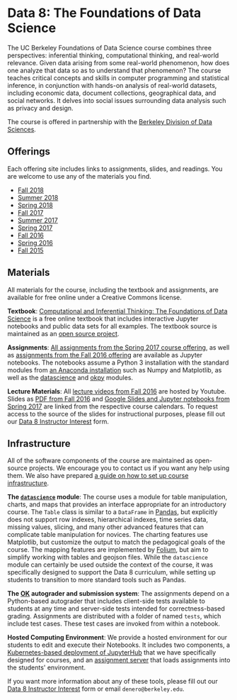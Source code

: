 <link rel="stylesheet" href="sp17/theme/css/main.css" />

Data 8: The Foundations of Data Science
====

The UC Berkeley Foundations of Data Science course combines three perspectives:
inferential thinking, computational thinking, and real-world relevance. Given
data arising from some real-world phenomenon, how does one analyze that data so
as to understand that phenomenon? The course teaches critical concepts and
skills in computer programming and statistical inference, in conjunction with
hands-on analysis of real-world datasets, including economic data, document
collections, geographical data, and social networks. It delves into social
issues surrounding data analysis such as privacy and design.

The course is offered in partnership with the [Berkeley Division of Data Sciences](http://data.berkeley.edu). 

Offerings
----

Each offering site includes links to assignments, slides, and readings.
You are welcome to use any of the materials you find.

-  [Fall 2018](./fa18)
-  [Summer 2018](./su18)
-  [Spring 2018](./sp18)
-  [Fall 2017](./fa17)
-  [Summer 2017](./su17)
-  [Spring 2017](./sp17)
-  [Fall 2016](./fa16)
-  [Spring 2016](https://data-8.appspot.com/sp16/course)
-  [Fall 2015](./fa15)

Materials
---

All materials for the course, including the textbook and assignments, are
available for free online under a Creative Commons license.

**Textbook**: [Computational and Inferential Thinking: The Foundations of Data
Science](http://inferentialthinking.com) is a free online textbook that
includes interactive Jupyter notebooks and public data sets for all examples.
The textbook source is maintained as an [open source
project](https://github.com/data-8/textbook).

**Assignments**:
[All assignments from the Spring 2017 course
offering](https://github.com/data-8/data8assets/tree/gh-pages/materials/sp17),
as well as [assignments from the Fall 2016
offering](https://github.com/data-8/data8assets/tree/gh-pages/materials/fa16)
are available as Jupyter notebooks. The notebooks assume a Python 3 installation
with the standard modules from [an Anaconda
installation](https://www.continuum.io/downloads) such as Numpy and Matplotlib,
as well as the [datascience](https://pypi.python.org/pypi/datascience/) and
[okpy](https://pypi.python.org/pypi/okpy/) modules.

**Lecture Materials**: All [lecture videos from Fall
2016](https://www.youtube.com/playlist?list=PLFeJ2hV8Fyt7mjvwrDQ2QNYEYdtKSNA0y)
are hosted by Youtube. Slides as [PDF from Fall 2016](./fa16) and [Google Slides
and Jupyter notebooks from Spring 2017](./sp17) are linked from the respective
course calendars. To request access to the source of the slides for
instructional purposes, please fill out our [Data 8 Instructor
Interest](https://docs.google.com/forms/d/e/1FAIpQLSfFvhl3DOuZZB2fV2FY3qcmBGoG17BwxIhWP91G7rcVqaEguA/viewform)
form.

Infrastructure
---

All of the software components of the course are maintained as open-source
projects. We encourage you to contact us if you want any help using them.
We also have prepared [a guide on how to set up course
infrastructure](https://berkeleydsep.gitbook.io/zero-to-data-8/).

**The [`datascience`](http://data8.org/datascience) module**: The course uses a module
for table manipulation, charts, and maps that provides an interface appropriate
for an introductory course. The `Table` class is similar to a `DataFrame` in
[Pandas](http://pandas.pydata.org/), but explicitly does not support row
indexes, hierarchical indexes, time series data, missing values, slicing, and
many other advanced features that can complicate table manipulation for novices.
The charting features use Matplotlib, but customize the output to match the
pedagogical goals of the course. The mapping features are implemented by
[Folium](https://github.com/python-visualization/folium), but aim to simplify
working with tables and geojson files. While the `datascience` module can
certainly be used outside the context of the course, it was specifically
designed to support the Data 8 curriculum, while setting up students to
transition to more standard tools such as Pandas.

**The [OK](http://okpy.org) autograder and submission system**: The
assignments depend on a Python-based autograder that includes client-side tests
available to students at any time and server-side tests intended for
correctness-based grading. Assignments are distributed with a folder of named
`tests`, which include test cases. These test cases are invoked from within
a notebook.

**Hosted Computing Environment**:
We provide a hosted environment for our students to edit and execute their
Notebooks. It includes two components, a [Kubernetes-based deployment of
JupyterHub](https://github.com/data-8/jupyterhub-k8s/blob/master/README.md) that
we have specifically designed for courses, and an [assignment
server](https://github.com/data-8/nbinteract) that loads assignments into the
students' environment.

If you want more information about any of these tools, please fill out our [Data
8 Instructor
Interest](https://docs.google.com/forms/d/e/1FAIpQLSfFvhl3DOuZZB2fV2FY3qcmBGoG17BwxIhWP91G7rcVqaEguA/viewform)
form or email `denero@berkeley.edu`.
